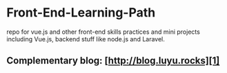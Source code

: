 # Front-End-Learning-Path
repo for vue.js and other front-end skills practices and mini projects including Vue.js, backend stuff like node.js and Laravel.

## Complementary blog: [http://blog.luyu.rocks][1]

[1]: http://blog.luyu.rocks
